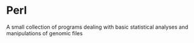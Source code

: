 # Perl

A small collection of programs dealing with basic statistical analyses and manipulations of genomic files
